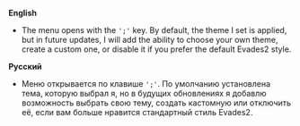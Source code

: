 **English**

- The menu opens with the `';'` key. By default, the theme I set is applied, but in future updates, I will add the ability to choose your own theme, create a custom one, or disable it if you prefer the default Evades2 style.


**Русский**

- Меню открывается по клавише `';'`. По умолчанию установлена тема, которую выбрал я, но в будущих обновлениях я добавлю возможность выбрать свою тему, создать кастомную или отключить её, если вам больше нравится стандартный стиль Evades2.
